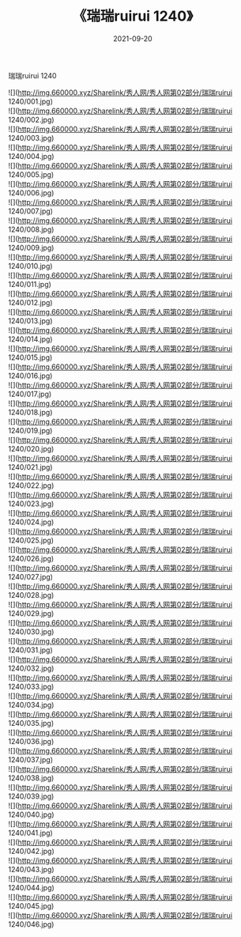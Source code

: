 ﻿---
layout: post
title:  《瑞瑞ruirui 1240》
date:   2021-09-20
img: http://img.660000.xyz/Sharelink/秀人网/秀人网第02部分/瑞瑞ruirui 1240/000.jpg
categories: [美女, 清纯, 唯美]
---

瑞瑞ruirui 1240

  ![](http://img.660000.xyz/Sharelink/秀人网/秀人网第02部分/瑞瑞ruirui 1240/001.jpg) <br> ![](http://img.660000.xyz/Sharelink/秀人网/秀人网第02部分/瑞瑞ruirui 1240/002.jpg) <br> ![](http://img.660000.xyz/Sharelink/秀人网/秀人网第02部分/瑞瑞ruirui 1240/003.jpg) <br> ![](http://img.660000.xyz/Sharelink/秀人网/秀人网第02部分/瑞瑞ruirui 1240/004.jpg) <br> ![](http://img.660000.xyz/Sharelink/秀人网/秀人网第02部分/瑞瑞ruirui 1240/005.jpg) <br> ![](http://img.660000.xyz/Sharelink/秀人网/秀人网第02部分/瑞瑞ruirui 1240/006.jpg) <br> ![](http://img.660000.xyz/Sharelink/秀人网/秀人网第02部分/瑞瑞ruirui 1240/007.jpg) <br> ![](http://img.660000.xyz/Sharelink/秀人网/秀人网第02部分/瑞瑞ruirui 1240/008.jpg) <br> ![](http://img.660000.xyz/Sharelink/秀人网/秀人网第02部分/瑞瑞ruirui 1240/009.jpg) <br> ![](http://img.660000.xyz/Sharelink/秀人网/秀人网第02部分/瑞瑞ruirui 1240/010.jpg) <br> ![](http://img.660000.xyz/Sharelink/秀人网/秀人网第02部分/瑞瑞ruirui 1240/011.jpg) <br> ![](http://img.660000.xyz/Sharelink/秀人网/秀人网第02部分/瑞瑞ruirui 1240/012.jpg) <br> ![](http://img.660000.xyz/Sharelink/秀人网/秀人网第02部分/瑞瑞ruirui 1240/013.jpg) <br> ![](http://img.660000.xyz/Sharelink/秀人网/秀人网第02部分/瑞瑞ruirui 1240/014.jpg) <br> ![](http://img.660000.xyz/Sharelink/秀人网/秀人网第02部分/瑞瑞ruirui 1240/015.jpg) <br> ![](http://img.660000.xyz/Sharelink/秀人网/秀人网第02部分/瑞瑞ruirui 1240/016.jpg) <br> ![](http://img.660000.xyz/Sharelink/秀人网/秀人网第02部分/瑞瑞ruirui 1240/017.jpg) <br> ![](http://img.660000.xyz/Sharelink/秀人网/秀人网第02部分/瑞瑞ruirui 1240/018.jpg) <br> ![](http://img.660000.xyz/Sharelink/秀人网/秀人网第02部分/瑞瑞ruirui 1240/019.jpg) <br> ![](http://img.660000.xyz/Sharelink/秀人网/秀人网第02部分/瑞瑞ruirui 1240/020.jpg) <br> ![](http://img.660000.xyz/Sharelink/秀人网/秀人网第02部分/瑞瑞ruirui 1240/021.jpg) <br> ![](http://img.660000.xyz/Sharelink/秀人网/秀人网第02部分/瑞瑞ruirui 1240/022.jpg) <br> ![](http://img.660000.xyz/Sharelink/秀人网/秀人网第02部分/瑞瑞ruirui 1240/023.jpg) <br> ![](http://img.660000.xyz/Sharelink/秀人网/秀人网第02部分/瑞瑞ruirui 1240/024.jpg) <br> ![](http://img.660000.xyz/Sharelink/秀人网/秀人网第02部分/瑞瑞ruirui 1240/025.jpg) <br> ![](http://img.660000.xyz/Sharelink/秀人网/秀人网第02部分/瑞瑞ruirui 1240/026.jpg) <br> ![](http://img.660000.xyz/Sharelink/秀人网/秀人网第02部分/瑞瑞ruirui 1240/027.jpg) <br> ![](http://img.660000.xyz/Sharelink/秀人网/秀人网第02部分/瑞瑞ruirui 1240/028.jpg) <br> ![](http://img.660000.xyz/Sharelink/秀人网/秀人网第02部分/瑞瑞ruirui 1240/029.jpg) <br> ![](http://img.660000.xyz/Sharelink/秀人网/秀人网第02部分/瑞瑞ruirui 1240/030.jpg) <br> ![](http://img.660000.xyz/Sharelink/秀人网/秀人网第02部分/瑞瑞ruirui 1240/031.jpg) <br> ![](http://img.660000.xyz/Sharelink/秀人网/秀人网第02部分/瑞瑞ruirui 1240/032.jpg) <br> ![](http://img.660000.xyz/Sharelink/秀人网/秀人网第02部分/瑞瑞ruirui 1240/033.jpg) <br> ![](http://img.660000.xyz/Sharelink/秀人网/秀人网第02部分/瑞瑞ruirui 1240/034.jpg) <br> ![](http://img.660000.xyz/Sharelink/秀人网/秀人网第02部分/瑞瑞ruirui 1240/035.jpg) <br> ![](http://img.660000.xyz/Sharelink/秀人网/秀人网第02部分/瑞瑞ruirui 1240/036.jpg) <br> ![](http://img.660000.xyz/Sharelink/秀人网/秀人网第02部分/瑞瑞ruirui 1240/037.jpg) <br> ![](http://img.660000.xyz/Sharelink/秀人网/秀人网第02部分/瑞瑞ruirui 1240/038.jpg) <br> ![](http://img.660000.xyz/Sharelink/秀人网/秀人网第02部分/瑞瑞ruirui 1240/039.jpg) <br> ![](http://img.660000.xyz/Sharelink/秀人网/秀人网第02部分/瑞瑞ruirui 1240/040.jpg) <br> ![](http://img.660000.xyz/Sharelink/秀人网/秀人网第02部分/瑞瑞ruirui 1240/041.jpg) <br> ![](http://img.660000.xyz/Sharelink/秀人网/秀人网第02部分/瑞瑞ruirui 1240/042.jpg) <br> ![](http://img.660000.xyz/Sharelink/秀人网/秀人网第02部分/瑞瑞ruirui 1240/043.jpg) <br> ![](http://img.660000.xyz/Sharelink/秀人网/秀人网第02部分/瑞瑞ruirui 1240/044.jpg) <br> ![](http://img.660000.xyz/Sharelink/秀人网/秀人网第02部分/瑞瑞ruirui 1240/045.jpg) <br> ![](http://img.660000.xyz/Sharelink/秀人网/秀人网第02部分/瑞瑞ruirui 1240/046.jpg) <br>